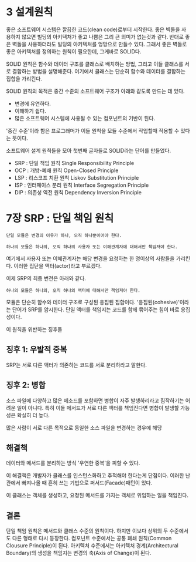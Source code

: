 # 3 설계원칙
좋은 소프트웨어 시스템은 깔끔한 코드(clean code)로부터 시작한다.
좋은 벽돌을 사용하지 않으면 빌딩의 아키텍처가 좋고 나쁨은 그리 큰 의미가 없는것과 같다.
반대로 좋은 벽돌을 사용하더라도 빌딩의 아키텍처를 엉망으로 만들수 있다.
그래서 좋은 벽돌로 좋은 아키텍처를 정의하는 원칙이 필요한데, 그게바로 SOLID다.

SOLID 원칙은 함수와 데이터 구조를 클래스로 배치하는 방법, 그리고 이들 클래스를 서로 결합하는 방법을 설명해준다.
여기에서 클래스는 단순히 함수와 데이터를 결합하는 집합을 가리킨다.

SOLID 원칙의 목적은 중간 수준의 소프트웨어 구조가 아래와 같도록 만드는 데 있다.
+ 변경에 유연하다.
+ 이해하기 쉽다.
+ 많은 소프트웨어 시스템에 사용될 수 있는 컴포넌트의 기반이 된다.

'중간 수준'이라 함은 프로그래머가 이들 원칙을 모듈 수준에서 작업할때 적용할 수 있다는 뜻이다.

소프트웨어 설계 원칙들을 모아 첫번째 글자들로 SOLID라는 단어를 만들었다.
+ SRP : 단일 책임 원칙 Single Responsibility Principle
+ OCP : 개방-폐쇄 원칙 Open-Closed Principle
+ LSP : 리스코프 치환 원칙 Liskov Substitution Principle
+ ISP : 인터페이스 분리 원칙 Interface Segregation Principle
+ DIP : 의존성 역전 원칙 Dependency Inversion Principle

# 7장 SRP : 단일 책임 원칙
`단일 모듈은 변경의 이유가 하나, 오직 하나뿐이어야 한다.`

`하나의 모듈은 하나의, 오직 하나의 사용자 또는 이해관계자에 대해서만 책임져야 한다.`

여기에서 사용자 또는 이혜관계자는 해당 변경을 요청하는 한 명이상의 사람들을 가리킨다.
이러한 집단을 액터(actor)라고 부르겠다.

이제 SRP의 최종 번전은 아래와 같다.

`하나의 모듈은 하나의, 오직 하나의 액터에 대해서만 책임져야 한다.`

모듈은 단순히 함수와 데이터 구조로 구성된 응집된 집합이다.
'응집된(cohesive)'이라는 단어가 SRP를 암시한다. 단일 액터를 책임지는 코드를 함께 묶어주는 힘이 바로 응집성이다.

이 원칙을 위반하는 징후들
## 징후 1: 우발적 중복
SRP는 서로 다른 액터가 의존하는 코드를 서로 분리하라고 말한다.

## 징후 2: 병합
소스 파일에 다양하고 많은 메소드를 포함하면 병합이 자주 발생하리라고 짐작하기는 어려운 일이 아니다.
특히 이들 메서드가 서로 다른 액터를 책임진다면 병합이 발생할 가능성은 확실히 더 높다.

많은 사람이 서로 다른 목적으로 동일한 소스 파일을 변경하는 경우에 해당

## 해결책
데이터와 메서드를 분리하는 방식
'우연한 중복'을 피할 수 있다.

이 해결책은 개발자가 클래스를 인스턴스화하고 추적해야 한다는게 단점이다.
이러한 난관에서 빠져나올 때 흔히 쓰는 기법으로 퍼서드(Facade)패턴이 있다.

이 클래스는 객체를 생성하고, 요청된 메서드를 가지는 객체로 위임하는 일을 책임진다. 

## 결론
단일 책임 원칙은 메서드와 클래스 수준의 원칙이다. 
하지만 이보다 상위의 두 수준에서도 다른 형태로 다시 등장한다. 
컴포넌트 수준에서는 공통 폐쇄 원칙(Common Clousure Principle)이 된다.
아키텍처 수준에서는 아키텍처 경계(Architectural Boundary)의 생성을 책임지는 변경의 축(Axis of Change)이 된다.

